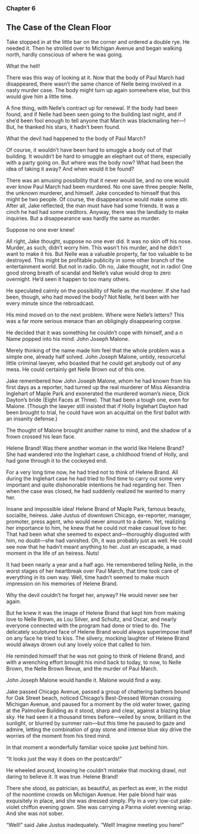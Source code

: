 ### Chapter 6
## The Case of the Clean Floor

Take stopped in at the little bar on the corner and ordered a double rye. He needed it. Then he strolled over to Michigan Avenue and began walking north, hardly conscious of where he was going.

What the hell!

There was this way of looking at it. Now that the body of Paul March had disappeared, there wasn’t the same chance of Nelle being involved in a nasty murder case. The body might turn up again somewhere else, but this would give him a little time.

A fine thing, with Nelle’s contract up for renewal. If the body had been found, and if Nelle had been seen going to the building last night, and if she’d been fool enough to tell anyone that March was blackmailing her—! But, he thanked his stars, it hadn’t been found.

What the devil had happened to the body of Paul March?

Of course, it wouldn’t have been hard to smuggle a body out of that building. It wouldn’t be hard to smuggle an elephant out of there, especially with a party going on. But where was the body now? What had been the idea of taking it away? And when would it be found?

There was an amusing possibility that it never would be, and no one would ever know Paul March had been murdered. No one save three people: Nelle, the unknown murderer, and himself. Jake conceded to himself that this might be two people. Of course, the disappearance would make some stir. After all, Jake reflected, the man must have had some friends. It was a cinch he had had some creditors. Anyway, there was the landlady to make inquiries. But a disappearance was hardly the same as murder.

Suppose no one ever knew!

All right, Jake thought, suppose no one ever did. It was no skin off his nose. Murder, as such, didn’t worry him. This wasn’t his murder, and he didn’t want to make it his. But Nelle was a valuable property, far too valuable to be destroyed. This might be profitable publicity in some other branch of the entertainment world. But not in radio. Oh no, Jake thought, not in radio! One good strong breath of scandal and Nelle’s value would drop to zero overnight. He’d seen it happen to too many others.

He speculated calmly on the possibility of Nelle as the murderer. If she had been, though, who had moved the body? Not Nelle, he’d been with her every minute since the rebroadcast.

His mind moved on to the next problem. Where were Nelle’s letters? This was a far more serious menace than an obligingly disappearing corpse.

He decided that it was something he couldn’t cope with himself, and a n
Name popped into his mind. John Joseph Malone.

Merely thinking of the name made him feel that the whole problem was a simple one, already half solved. John Joseph Malone, untidy, resourceful little criminal lawyer, who boasted that he could get anybody out of any mess. He could certainly get Nelle Brown out of this one.

Jake remembered how John Joseph Malone, whom he had known from his first days as a reporter, had turned up the real murderer of Miss Alexandria Inglehart of Maple Park and exonerated the murdered woman’s niece, Dick Dayton’s bride (Eight Faces at Three). That had been a tough one, even for Malone. (Though the lawyer still insisted that if Holly Inglehart Dayton had been brought to trial, he could have won an acquittal on the first ballot with an insanity defense.)

The thought of Malone brought another name to mind, and the shadow of a frown crossed his lean face.

Helene Brand! Was there another woman in the world like Helene Brand? She had wandered into the Inglehart case, a childhood friend of Holly, and had gone through it to the cockeyed end.

For a very long time now, he had tried not to think of Helene Brand. All during the Inglehart case he had tried to find time to carry out some very important and quite dishonorable intentions he had regarding her. Then when the case was closed, he had suddenly realized he wanted to marry her.

Insane and impossible idea! Helene Brand of Maple Park, famous beauty, socialite, heiress. Jake Justus of downtown Chicago, ex-reporter, manager, promoter, press agent, who would never amount to a damn. Yet, realizing her importance to him, he knew that he could not make casual love to her. That had been what she seemed to expect and—thoroughly disgusted with him, no doubt—she had vanished. Oh, it was probably just as well. He could see now that he hadn’t meant anything to her. Just an escapade, a mad moment in the life of an heiress. Nuts!

It had been nearly a year and a half ago. He remembered telling Nelle, in the worst stages of her heartbreak over Paul March, that time took care of everything in its own way. Well, time hadn’t seemed to make much impression on his memories of Helene Brand.

Why the devil couldn’t he forget her, anyway? He would never see her again.

But he knew it was the image of Helene Brand that kept him from making love to Nelle Brown, as Lou Silver, and Schultz, and Oscar, and nearly everyone connected with the program had done or tried to do. The delicately sculptured face of Helene Brand would always superimpose itself on any face he tried to kiss. The silvery, mocking laughter of Helene Brand would always drown out any lovely voice that called to him.

He reminded himself that he was not going to think of Helene Brand, and with a wrenching effort brought his mind back to today, to now, to Nelle Brown, the Nelle Brown Revue, and the murder of Paul March.

John Joseph Malone would handle it. Malone would find a way.

Jake passed Chicago Avenue, passed a group of chattering bathers bound for Oak Street beach, noticed Chicago’s Best-Dressed Woman crossing Michigan Avenue, and paused for a moment by the old water tower, gazing at the Palmolive Building as it stood, sharp and clear, against a blazing blue sky. He had seen it a thousand times before—veiled by snow, brilliant in the sunlight, or blurred by summer rain—but this time he paused to gaze and admire, letting the combination of gray stone and intense blue sky drive the worries of the moment from his tired mind.

In that moment a wonderfully familiar voice spoke just behind him.

“It looks just the way it does on the postcards!”

He wheeled around, knowing he couldn’t mistake that mocking drawl, not daring to believe it. It was true. Helene Brand!

There she stood, as patrician, as beautiful, as perfect as ever, in the midst of the noontime crowds on Michigan Avenue. Her pale blond hair was exquisitely in place, and she was dressed simply.
Ply in a very low-cut pale-violet chiffon evening gown. She was carrying a Parma violet evening wrap. And she was not sober.

“Well!” said Jake Justus inadequately. “Well! Imagine meeting you here!”


